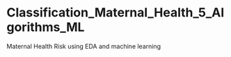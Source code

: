 # Classification_Maternal_Health_5_Algorithms_ML
Maternal Health Risk using EDA and machine learning
